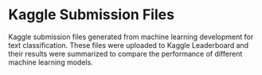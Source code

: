 # Kaggle Submission Files

Kaggle submission files generated from machine learning development for text classification. These files were uploaded to Kaggle Leaderboard and their results were summarized to compare the performance of different machine learning models.
